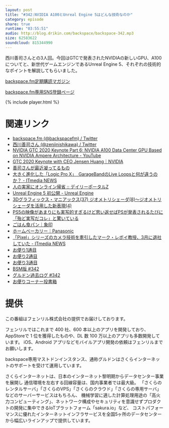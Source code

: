 ```yaml
---
layout: post
title: "#342:NVIDIA A100とUnreal Engine 5はどんな技術なのか"
category: episode
share: true
runtime: "03:55:51"
audio: http://blog.drikin.com/backspace/backspace-342.mp3
size: 62583622
soundcloud: 815344990
---
```


西川善司さんとの3人回。今回はGTCで発表されたNVIDIAの新しいGPU、A100についてと、新世代ゲームエンジンであるUnreal Engine 5、それぞれの技術的なポイントを解説してもらいました。

[backspace.fm定期購読マガジン](https://note.mu/drikin/m/m55ec296b7655)

[backspace.fm専用SNS登録ページ](https://mstdn.guru/invite/3WVHpSMr)

{% include player.html %}

# 関連リンク
* [backspace.fm (@backspacefm) / Twitter](https://twitter.com/backspacefm)
* [西川善司さん (@zenjinishikawa) / Twitter](https://twitter.com/zenjinishikawa)
* [NVIDIA GTC 2020 Keynote Part 6: NVIDIA A100 Data Center GPU Based on NVIDIA Ampere Architecture - YouTube](https://www.youtube.com/watch?v=onbnb_D1wC8&t=1038s)
* [GTC 2020 Keynote with CEO Jensen Huang｜NVIDIA](https://www.nvidia.com/en-us/gtc/keynote/)
* [善司さんが最近凝ってるもの](https://mstdn.guru/@zenji/104176322673468639)
* [大きく進化した「Logic Pro X」　GarageBandのLive Loopsと何が違うのか？ - ITmedia NEWS](https://www.itmedia.co.jp/news/articles/2005/14/news090.html)
* [人の実家にオンライン帰省 :: デイリーポータルZ](https://dailyportalz.jp/kiji/back_to_someones_house_online)
* [Unreal Engine 5 初公開 - Unreal Engine](https://www.unrealengine.com/ja/blog/a-first-look-at-unreal-engine-5)
* [3Dグラフィックス・マニアックス(37) ジオメトリシェーダ(8)～ジオメトリシェーダを活用した新表現(4)](https://news.mynavi.jp/article/graphics-37/)
* [PS5の映像があまりにも実写的すぎるけど思い返せばPSが発表されるたびに「殆ど実写だコレ」と驚いている](https://togetter.com/li/1512161)
* [ごはん食パン｜象印](https://www.zojirushi.co.jp/syohin/bakery/gohanpan.html)
* [ホームベーカリー｜Panasonic](https://panasonic.jp/bakery/)
* [「Pixel」シリーズのカメラ技術を牽引したマーク・レボイ教授、3月に退社していた - ITmedia NEWS](https://www.itmedia.co.jp/news/articles/2005/14/news052.html)
* [お便り1通目](https://mstdn.guru/@drikin/104176888789669121)
* [お便り2通目](https://mstdn.guru/@drikin/104176952241737943)
* [お便り3通目](https://mstdn.guru/@drikin/104177016981554629)
* [BSM版 #342](https://note.com/backspacefm/n/nef28022c6289)
* [グルドン過去ログ #342](https://rbtnn.github.io/mstdn-picker/?instance=mstdn.guru&since_id=104176153234447759&max_id=104177155687913615)
* [お便りコーナー投書箱](https://forms.gle/NDBngfLwc3jKbLEJ6)

# 提供

この番組はフェンリル株式会社の提供でお届けしております。

フェンリルではこれまで 400 社、600 本以上のアプリを開発しており、AppStoreで 1 位を獲得したものや、DL 数 100 万以上のアプリも多数開発しています。
iOS、Android アプリなどモバイルアプリ開発の依頼はフェンリルまでお願いします。

backspace専用マストドンインスタンス、通称グルドンはさくらインターネットのサポートを受けて運用しています。

さくらインターネットは、日本のインターネット黎明期からデータセンター事業を展開し
通信環境を左右する回線容量は、国内事業者では最大級。
「さくらのレンタルサーバ」「さくらのVPS」「さくらのクラウド」「さくらの専用サーバ」などのサーバーサービスはもちろん、
機械学習に適した計算処理用途の「高火力コンピューティング」、ネットワーク構成やセキュリティを意識せずプロダクトの開発に集中できるIoTプラットフォーム「sakura.io」など、
コストパフォーマンスに優れたインターネットインフラサービスを全国5ヶ所のデータセンターから幅広いラインアップで提供しています。

